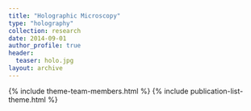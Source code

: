 ```yaml
---
title: "Holographic Microscopy"
type: "holography"
collection: research
date: 2014-09-01
author_profile: true
header:
  teaser: holo.jpg
layout: archive
---
```


{% include theme-team-members.html %}
{% include publication-list-theme.html %}